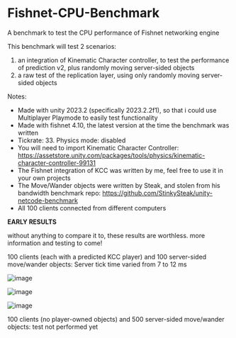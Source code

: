 # Fishnet-CPU-Benchmark
 A benchmark to test the CPU performance of Fishnet networking engine

This benchmark will test 2 scenarios:
1) an integration of Kinematic Character controller, to test the performance of prediction v2, plus randomly moving server-sided objects
2) a raw test of the replication layer, using only randomly moving server-sided objects

Notes:
- Made with unity 2023.2 (specifically 2023.2.2f1), so that i could use Multiplayer Playmode to easily test functionality
- Made with fishnet 4.10, the latest version at the time the benchmark was written
- Tickrate: 33. Physics mode: disabled
- You will need to import Kinematic Character Controller: https://assetstore.unity.com/packages/tools/physics/kinematic-character-controller-99131
- The Fishnet integration of KCC was written by me, feel free to use it in your own projects
- The Move/Wander objects were written by Steak, and stolen from his bandwidth benchmark repo: https://github.com/StinkySteak/unity-netcode-benchmark
- All 100 clients connected from different computers



**EARLY RESULTS**

without anything to compare it to, these results are worthless. more information and testing to come!

100 clients (each with a predicted KCC player) and 100 server-sided move/wander objects:
Server tick time varied from 7 to 12 ms

![image](https://github.com/Milk-Drinker01/Fishnet-CPU-Benchmark/assets/59656122/054d3077-df5f-41b4-84ea-8b9ae0682362)

![image](https://github.com/Milk-Drinker01/Fishnet-CPU-Benchmark/assets/59656122/b98d4c27-c47f-4421-93f8-9a22da8e2d05)

![image](https://github.com/Milk-Drinker01/Fishnet-CPU-Benchmark/assets/59656122/a6969c95-45c6-4866-a7aa-c3afdd27e322)

100 clients (no player-owned objects) and 500 server-sided move/wander objects:
test not performed yet
